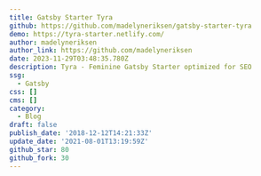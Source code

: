 ```yaml
---
title: Gatsby Starter Tyra
github: https://github.com/madelyneriksen/gatsby-starter-tyra
demo: https://tyra-starter.netlify.com/
author: madelyneriksen
author_link: https://github.com/madelyneriksen
date: 2023-11-29T03:48:35.780Z
description: Tyra - Feminine Gatsby Starter optimized for SEO
ssg:
  - Gatsby
css: []
cms: []
category:
  - Blog
draft: false
publish_date: '2018-12-12T14:21:33Z'
update_date: '2021-08-01T13:19:59Z'
github_star: 80
github_fork: 30
---
```

